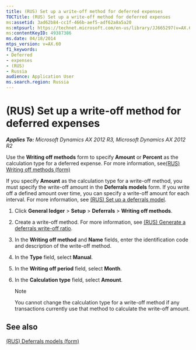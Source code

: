```yaml
---
title: (RUS) Set up a write-off method for deferred expenses
TOCTitle: (RUS) Set up a write-off method for deferred expenses
ms:assetid: 3ad62b84-cc1f-466b-aef5-adf62a8a5a20
ms:mtpsurl: https://technet.microsoft.com/en-us/library/JJ665297(v=AX.60)
ms:contentKeyID: 49387386
ms.date: 04/18/2014
mtps_version: v=AX.60
f1_keywords:
- Deferred
- expenses
- (RUS)
- Russia
audience: Application User
ms.search.region: Russia
---
```


# (RUS) Set up a write-off method for deferred expenses 


_**Applies To:** Microsoft Dynamics AX 2012 R3, Microsoft Dynamics AX 2012 R2_

Use the **Writing off methods** form to specify **Amount** or **Percent** as the calculation type for a deferred expense. For more information, see[(RUS) Writing off methods (form)](https://technet.microsoft.com/en-us/library/jj711659\(v=ax.60\))

If you specify **Amount** as the calculation type for a write-off method, you must specify the write-off amount in the **Deferrals models** form. If you write off a defined amount over time, you can specify a write-off amount for each interval. For more information, see [(RUS) Set up a deferrals model](rus-set-up-a-deferrals-model.md).

1.  Click **General ledger** \> **Setup** \> **Deferrals** \> **Writing off methods**.

2.  Create a write-off method. For more information, see [(RUS) Generate a deferrals write-off ratio](rus-generate-a-deferrals-write-off-ratio.md).

3.  In the **Writing off method** and **Name** fields, enter the identification code and description of the write-off method.

4.  In the **Type** field, select **Manual**.

5.  In the **Writing off period** field, select **Month**.

6.  In the **Calculation type** field, select **Amount**.
    

    > [!NOTE]
    > <P>You cannot change the calculation type for a write-off method if any transactions currently use that method to calculate the write-off amount.</P>



## See also

[(RUS) Deferrals models (form)](https://technet.microsoft.com/en-us/library/jj678655\(v=ax.60\))

  


